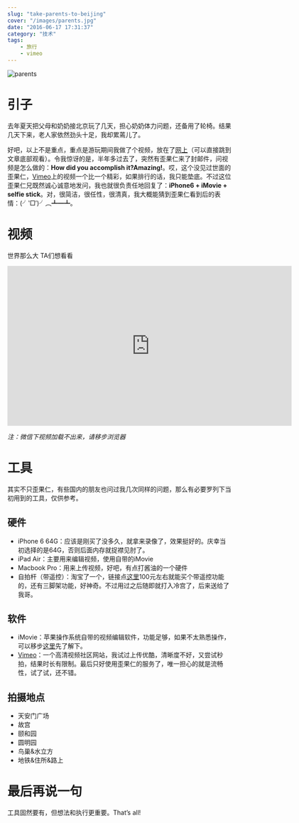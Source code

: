 ```yaml
---
slug: "take-parents-to-beijing"
cover: "/images/parents.jpg"
date: "2016-06-17 17:31:37"
category: "技术"
tags:
    - 旅行
    - vimeo
---
```

![parents](/images/parents.jpg)

[](#引子 "引子")引子
==============

去年夏天把父母和奶奶接北京玩了几天，担心奶奶体力问题，还备用了轮椅。结果几天下来，老人家依然劲头十足，我却累蔫儿了。

好吧，以上不是重点，重点是游玩期间我做了个视频，放在了[网上](https://vimeo.com/146186682)（可以直接跳到文章底部观看）。令我惊讶的是，半年多过去了，突然有歪果仁来了封邮件，问视频是怎么做的：**How did you accomplish it?Amazing!**。哎，这个没见过世面的歪果仁，[Vimeo](https://vimeo.com/channels/staffpicks)上的视频一个比一个精彩，如果排行的话，我只能垫底。不过这位歪果仁兄既然诚心诚意地发问，我也就很负责任地回复了：**iPhone6 + iMovie + selfie stick**。对，很简洁，很任性，很清真，我大概能猜到歪果仁看到后的表情：(╯‵□′)╯︵┻━┻。

[](#视频 "视频")视频
==============

世界那么大 TA们想看看
<iframe src="https://player.vimeo.com/video/146186682?loop=1&color=ffffff&title=0&byline=0&portrait=0" width="640" height="360" frameborder="0" webkitallowfullscreen="" mozallowfullscreen="" allowfullscreen></iframe>

*注：微信下视频加载不出来，请移步浏览器*

[](#工具 "工具")工具
==============

其实不只歪果仁，有些国内的朋友也问过我几次同样的问题，那么有必要罗列下当初用到的工具，仅供参考。

[](#硬件 "硬件")硬件
--------------

-   iPhone 6 64G：应该是刚买了没多久，就拿来录像了，效果挺好的。庆幸当初选择的是64G，否则后面内存就捉襟见肘了。
-   iPad Air：主要用来编辑视频，使用自带的iMovie
-   Macbook Pro：用来上传视频，好吧，有点打酱油的一个硬件
-   自拍杆（带遥控）：淘宝了一个，链接点[这里](https://detail.tmall.com/item.htm?id=42154967278&spm=a1z09.2.0.0.lBofG8&_u=h4gsni3a18f)100元左右就能买个带遥控功能的，还有三脚架功能，好神奇。不过用过之后随即就打入冷宫了，后来送给了我哥。

[](#软件 "软件")软件
--------------

-   iMovie：苹果操作系统自带的视频编辑软件，功能足够，如果不太熟悉操作，可以移步[这里](http://www.apple.com/cn/ios/imovie/)先了解下。
-   [Vimeo](https://vimeo.com)：一个高清视频社区网站，我试过上传优酷，清晰度不好，又尝试秒拍，结果时长有限制。最后只好使用歪果仁的服务了，唯一担心的就是流畅性，试了试，还不错。

[](#拍摄地点 "拍摄地点")拍摄地点
--------------------

-   天安门广场
-   故宫
-   颐和园
-   圆明园
-   鸟巢&水立方
-   地铁&住所&路上

[](#最后再说一句 "最后再说一句")最后再说一句
==========================

工具固然要有，但想法和执行更重要。That’s all!